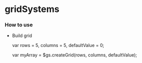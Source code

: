 # gridSystems


### How to use

- Build grid

    var rows = 5,
        columns = 5,
        defaultValue = 0;

    var myArray = $gs.createGrid(rows, columns, defaultValue);
